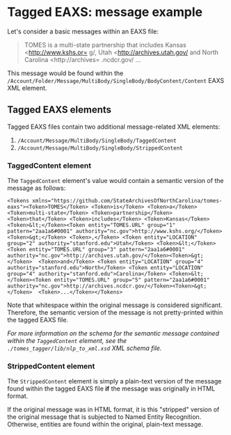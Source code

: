 # Tagged EAXS: message example

Let's consider a basic messages within an EAXS file:

> TOMES is a multi-state partnership that includes Kansas <http://www.kshs.or=
g/, Utah <http://archives.utah.gov/ and North Carolina <http://archives=
.ncdcr.gov/ ...

This message would be found within the `/Account/Folder/Message/MultiBody/SingleBody/BodyContent/Content` EAXS XML element.

## Tagged EAXS elements
Tagged EAXS files contain two additional message-related XML elements:

1. `/Account/Message/MultiBody/SingleBody/TaggedContent`
2. `/Account/Message/MultiBody/SingleBody/StrippedContent`

### TaggedContent element
The `TaggedContent` element's value would contain a semantic version of the message as follows:

    <Tokens xmlns="https://github.com/StateArchivesOfNorthCarolina/tomes-eaxs"><Token>TOMES</Token> <Token>is</Token> <Token>a</Token> <Token>multi-state</Token> <Token>partnership</Token> <Token>that</Token> <Token>includes</Token> <Token>Kansas</Token> <Token>&lt;</Token><Token entity="TOMES.URL" group="1" pattern="2aa1a6#0001" authority="nc.gov">http://www.kshs.org/</Token><Token>&gt;</Token> <Token>,</Token> <Token entity="LOCATION" group="2" authority="stanford.edu">Utah</Token> <Token>&lt;</Token><Token entity="TOMES.URL" group="3" pattern="2aa1a6#0001" authority="nc.gov">http://archives.utah.gov/</Token><Token>&gt;</Token>  <Token>and</Token> <Token entity="LOCATION" group="4" authority="stanford.edu">North</Token> <Token entity="LOCATION" group="4" authority="stanford.edu">Carolina</Token> <Token>&lt;</Token><Token entity="TOMES.URL" group="5" pattern="2aa1a6#0001" authority="nc.gov">http://archives.ncdcr.gov/</Token><Token>&gt;</Token>  <Token>...</Token></Tokens>

Note that whitespace within the original message is considered significant. Therefore, the semantic version of the message is not pretty-printed within the tagged EAXS file.

*For more information on the schema for the semantic message contained within the `TaggedContent` element, see the `./tomes_tagger/lib/nlp_to_xml.xsd` XML schema file.*

### StrippedContent element
The `StrippedContent` element is simply a plain-text version of the message found within the tagged EAXS file **if** the message was originally in HTML format.

If the original message was in HTML format, it is this "stripped" version of the original message that is subjected to Named Entity Recognition. Otherwise, entities are found within the original, plain-text message.
